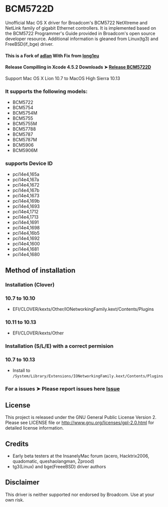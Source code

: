 BCM5722D
========
Unofficial Mac OS X driver for Broadcom's BCM5722 NetXtreme and NetLink
family of gigabit Ethernet controllers. It is implemented based on the
BCM5722 Programmer's Guide provided in Broadcom's open source developer
resource. Additional information is gleaned from Linux(tg3) and
FreeBSD(if\_bge) driver.

#### This is a Fork of [adlan](https://github.com/adlan/BCM5722D) With Fix from [long1eu](https://github.com/long1eu)

#### Release Compilling in Xcode 4.5.2 Downloads ➤ [Release BCM5722D ](https://github.com/chris1111/BCM5722D/releases/tag/V-2.3.7 )
Support Mac OS X Lion 10.7 to MacOS High Sierra 10.13


### It supports the following models:

* BCM5722
* BCM5754
* BCM5754M
* BCM5755
* BCM5755M
* BCM57788
* BCM5787
* BCM5787M
* BCM5906
* BCM5906M

### supports Device ID 

- pci14e4,165a
- pci14e4,167a
- pci14e4,1672
- pci14e4,167b
- pci14e4,1673
- pci14e4,169b
- pci14e4,1693
- pci14e4,1712
- pci14e4,1713
- pci14e4,1691
- pci14e4,1698
- pci14e4,16b5
- pci14e4,1692
- pci14e4,1600
- pci14e4,1681
- pci14e4,1680


## Method of installation

### Installation (Clover)
### 10.7 to 10.10
- EFI/CLOVER/kexts/Other/IONetworkingFamily.kext/Contents/Plugins

### 10.11 to 10.13
- EFI/CLOVER/kexts/Other

### Installation (S/L/E) with a correct permision
### 10.7 to 10.13
- Install to `/System/Library/Extensions/IONetworkingFamily.kext/Contents/Plugins`


### For a issues ➤ Please report issues here [Issue ](https://github.com/chris1111/BCM5722D/issues)



License
-------
This project is released under the GNU General Public License Version 2. Please
see LICENSE file or <http://www.gnu.org/licenses/gpl-2.0.html> for detailed
license information.

Credits
-------
* Early beta testers at the InsanelyMac forum (acero, Hacktrix2006, quadomatic,
  queshaolangman, Zprood)
* tg3(Linux) and bge(FreeeBSD) driver authors

Disclaimer
----------
This driver is neither supported nor endorsed by Broadcom. Use at your own risk.
